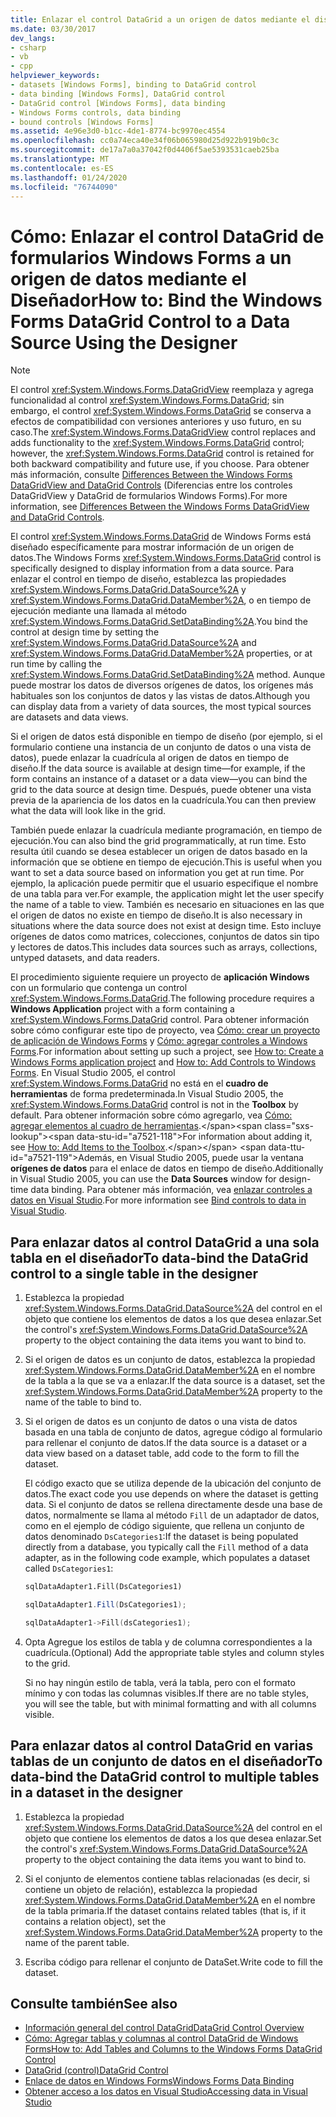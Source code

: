 ```yaml
---
title: Enlazar el control DataGrid a un origen de datos mediante el diseñador
ms.date: 03/30/2017
dev_langs:
- csharp
- vb
- cpp
helpviewer_keywords:
- datasets [Windows Forms], binding to DataGrid control
- data binding [Windows Forms], DataGrid control
- DataGrid control [Windows Forms], data binding
- Windows Forms controls, data binding
- bound controls [Windows Forms]
ms.assetid: 4e96e3d0-b1cc-4de1-8774-bc9970ec4554
ms.openlocfilehash: cc0a74eca40e34f06b065980d25d922b919b0c3c
ms.sourcegitcommit: de17a7a0a37042f0d4406f5ae5393531caeb25ba
ms.translationtype: MT
ms.contentlocale: es-ES
ms.lasthandoff: 01/24/2020
ms.locfileid: "76744090"
---
```

# <a name="how-to-bind-the-windows-forms-datagrid-control-to-a-data-source-using-the-designer"></a><span data-ttu-id="a7521-102">Cómo: Enlazar el control DataGrid de formularios Windows Forms a un origen de datos mediante el Diseñador</span><span class="sxs-lookup"><span data-stu-id="a7521-102">How to: Bind the Windows Forms DataGrid Control to a Data Source Using the Designer</span></span>

> [!NOTE]
> <span data-ttu-id="a7521-103">El control <xref:System.Windows.Forms.DataGridView> reemplaza y agrega funcionalidad al control <xref:System.Windows.Forms.DataGrid>; sin embargo, el control <xref:System.Windows.Forms.DataGrid> se conserva a efectos de compatibilidad con versiones anteriores y uso futuro, en su caso.</span><span class="sxs-lookup"><span data-stu-id="a7521-103">The <xref:System.Windows.Forms.DataGridView> control replaces and adds functionality to the <xref:System.Windows.Forms.DataGrid> control; however, the <xref:System.Windows.Forms.DataGrid> control is retained for both backward compatibility and future use, if you choose.</span></span> <span data-ttu-id="a7521-104">Para obtener más información, consulte [Differences Between the Windows Forms DataGridView and DataGrid Controls](differences-between-the-windows-forms-datagridview-and-datagrid-controls.md) (Diferencias entre los controles DataGridView y DataGrid de formularios Windows Forms).</span><span class="sxs-lookup"><span data-stu-id="a7521-104">For more information, see [Differences Between the Windows Forms DataGridView and DataGrid Controls](differences-between-the-windows-forms-datagridview-and-datagrid-controls.md).</span></span>

 <span data-ttu-id="a7521-105">El control <xref:System.Windows.Forms.DataGrid> de Windows Forms está diseñado específicamente para mostrar información de un origen de datos.</span><span class="sxs-lookup"><span data-stu-id="a7521-105">The Windows Forms <xref:System.Windows.Forms.DataGrid> control is specifically designed to display information from a data source.</span></span> <span data-ttu-id="a7521-106">Para enlazar el control en tiempo de diseño, establezca las propiedades <xref:System.Windows.Forms.DataGrid.DataSource%2A> y <xref:System.Windows.Forms.DataGrid.DataMember%2A>, o en tiempo de ejecución mediante una llamada al método <xref:System.Windows.Forms.DataGrid.SetDataBinding%2A>.</span><span class="sxs-lookup"><span data-stu-id="a7521-106">You bind the control at design time by setting the <xref:System.Windows.Forms.DataGrid.DataSource%2A> and <xref:System.Windows.Forms.DataGrid.DataMember%2A> properties, or at run time by calling the <xref:System.Windows.Forms.DataGrid.SetDataBinding%2A> method.</span></span> <span data-ttu-id="a7521-107">Aunque puede mostrar los datos de diversos orígenes de datos, los orígenes más habituales son los conjuntos de datos y las vistas de datos.</span><span class="sxs-lookup"><span data-stu-id="a7521-107">Although you can display data from a variety of data sources, the most typical sources are datasets and data views.</span></span>

 <span data-ttu-id="a7521-108">Si el origen de datos está disponible en tiempo de diseño (por ejemplo, si el formulario contiene una instancia de un conjunto de datos o una vista de datos), puede enlazar la cuadrícula al origen de datos en tiempo de diseño.</span><span class="sxs-lookup"><span data-stu-id="a7521-108">If the data source is available at design time—for example, if the form contains an instance of a dataset or a data view—you can bind the grid to the data source at design time.</span></span> <span data-ttu-id="a7521-109">Después, puede obtener una vista previa de la apariencia de los datos en la cuadrícula.</span><span class="sxs-lookup"><span data-stu-id="a7521-109">You can then preview what the data will look like in the grid.</span></span>

 <span data-ttu-id="a7521-110">También puede enlazar la cuadrícula mediante programación, en tiempo de ejecución.</span><span class="sxs-lookup"><span data-stu-id="a7521-110">You can also bind the grid programmatically, at run time.</span></span> <span data-ttu-id="a7521-111">Esto resulta útil cuando se desea establecer un origen de datos basado en la información que se obtiene en tiempo de ejecución.</span><span class="sxs-lookup"><span data-stu-id="a7521-111">This is useful when you want to set a data source based on information you get at run time.</span></span> <span data-ttu-id="a7521-112">Por ejemplo, la aplicación puede permitir que el usuario especifique el nombre de una tabla para ver.</span><span class="sxs-lookup"><span data-stu-id="a7521-112">For example, the application might let the user specify the name of a table to view.</span></span> <span data-ttu-id="a7521-113">También es necesario en situaciones en las que el origen de datos no existe en tiempo de diseño.</span><span class="sxs-lookup"><span data-stu-id="a7521-113">It is also necessary in situations where the data source does not exist at design time.</span></span> <span data-ttu-id="a7521-114">Esto incluye orígenes de datos como matrices, colecciones, conjuntos de datos sin tipo y lectores de datos.</span><span class="sxs-lookup"><span data-stu-id="a7521-114">This includes data sources such as arrays, collections, untyped datasets, and data readers.</span></span>

 <span data-ttu-id="a7521-115">El procedimiento siguiente requiere un proyecto de **aplicación Windows** con un formulario que contenga un control <xref:System.Windows.Forms.DataGrid>.</span><span class="sxs-lookup"><span data-stu-id="a7521-115">The following procedure requires a **Windows Application** project with a form containing a <xref:System.Windows.Forms.DataGrid> control.</span></span> <span data-ttu-id="a7521-116">Para obtener información sobre cómo configurar este tipo de proyecto, vea [Cómo: crear un proyecto de aplicación de Windows Forms](/visualstudio/ide/step-1-create-a-windows-forms-application-project) y [Cómo: agregar controles a Windows Forms](how-to-add-controls-to-windows-forms.md).</span><span class="sxs-lookup"><span data-stu-id="a7521-116">For information about setting up such a project, see [How to: Create a Windows Forms application project](/visualstudio/ide/step-1-create-a-windows-forms-application-project) and [How to: Add Controls to Windows Forms](how-to-add-controls-to-windows-forms.md).</span></span> <span data-ttu-id="a7521-117">En Visual Studio 2005, el control <xref:System.Windows.Forms.DataGrid> no está en el **cuadro de herramientas** de forma predeterminada.</span><span class="sxs-lookup"><span data-stu-id="a7521-117">In Visual Studio 2005, the <xref:System.Windows.Forms.DataGrid> control is not in the **Toolbox** by default.</span></span> <span data-ttu-id="a7521-118">Para obtener información sobre cómo agregarlo, vea [Cómo: agregar elementos al cuadro de herramientas](https://docs.microsoft.com/previous-versions/visualstudio/visual-studio-2010/ms165355(v=vs.100)).</span><span class="sxs-lookup"><span data-stu-id="a7521-118">For information about adding it, see [How to: Add Items to the Toolbox](https://docs.microsoft.com/previous-versions/visualstudio/visual-studio-2010/ms165355(v=vs.100)).</span></span> <span data-ttu-id="a7521-119">Además, en Visual Studio 2005, puede usar la ventana **orígenes de datos** para el enlace de datos en tiempo de diseño.</span><span class="sxs-lookup"><span data-stu-id="a7521-119">Additionally in Visual Studio 2005, you can use the **Data Sources** window for design-time data binding.</span></span> <span data-ttu-id="a7521-120">Para obtener más información, vea [enlazar controles a datos en Visual Studio](/visualstudio/data-tools/bind-controls-to-data-in-visual-studio).</span><span class="sxs-lookup"><span data-stu-id="a7521-120">For more information see [Bind controls to data in Visual Studio](/visualstudio/data-tools/bind-controls-to-data-in-visual-studio).</span></span>

## <a name="to-data-bind-the-datagrid-control-to-a-single-table-in-the-designer"></a><span data-ttu-id="a7521-121">Para enlazar datos al control DataGrid a una sola tabla en el diseñador</span><span class="sxs-lookup"><span data-stu-id="a7521-121">To data-bind the DataGrid control to a single table in the designer</span></span>

1. <span data-ttu-id="a7521-122">Establezca la propiedad <xref:System.Windows.Forms.DataGrid.DataSource%2A> del control en el objeto que contiene los elementos de datos a los que desea enlazar.</span><span class="sxs-lookup"><span data-stu-id="a7521-122">Set the control's <xref:System.Windows.Forms.DataGrid.DataSource%2A> property to the object containing the data items you want to bind to.</span></span>

2. <span data-ttu-id="a7521-123">Si el origen de datos es un conjunto de datos, establezca la propiedad <xref:System.Windows.Forms.DataGrid.DataMember%2A> en el nombre de la tabla a la que se va a enlazar.</span><span class="sxs-lookup"><span data-stu-id="a7521-123">If the data source is a dataset, set the <xref:System.Windows.Forms.DataGrid.DataMember%2A> property to the name of the table to bind to.</span></span>

3. <span data-ttu-id="a7521-124">Si el origen de datos es un conjunto de datos o una vista de datos basada en una tabla de conjunto de datos, agregue código al formulario para rellenar el conjunto de datos.</span><span class="sxs-lookup"><span data-stu-id="a7521-124">If the data source is a dataset or a data view based on a dataset table, add code to the form to fill the dataset.</span></span>

     <span data-ttu-id="a7521-125">El código exacto que se utiliza depende de la ubicación del conjunto de datos.</span><span class="sxs-lookup"><span data-stu-id="a7521-125">The exact code you use depends on where the dataset is getting data.</span></span> <span data-ttu-id="a7521-126">Si el conjunto de datos se rellena directamente desde una base de datos, normalmente se llama al método `Fill` de un adaptador de datos, como en el ejemplo de código siguiente, que rellena un conjunto de datos denominado `DsCategories1`:</span><span class="sxs-lookup"><span data-stu-id="a7521-126">If the dataset is being populated directly from a database, you typically call the `Fill` method of a data adapter, as in the following code example, which populates a dataset called `DsCategories1`:</span></span>

    ```vb
    sqlDataAdapter1.Fill(DsCategories1)
    ```

    ```csharp
    sqlDataAdapter1.Fill(DsCategories1);
    ```

    ```cpp
    sqlDataAdapter1->Fill(dsCategories1);
    ```

4. <span data-ttu-id="a7521-127">Opta Agregue los estilos de tabla y de columna correspondientes a la cuadrícula.</span><span class="sxs-lookup"><span data-stu-id="a7521-127">(Optional) Add the appropriate table styles and column styles to the grid.</span></span>

     <span data-ttu-id="a7521-128">Si no hay ningún estilo de tabla, verá la tabla, pero con el formato mínimo y con todas las columnas visibles.</span><span class="sxs-lookup"><span data-stu-id="a7521-128">If there are no table styles, you will see the table, but with minimal formatting and with all columns visible.</span></span>

## <a name="to-data-bind-the-datagrid-control-to-multiple-tables-in-a-dataset-in-the-designer"></a><span data-ttu-id="a7521-129">Para enlazar datos al control DataGrid en varias tablas de un conjunto de datos en el diseñador</span><span class="sxs-lookup"><span data-stu-id="a7521-129">To data-bind the DataGrid control to multiple tables in a dataset in the designer</span></span>

1. <span data-ttu-id="a7521-130">Establezca la propiedad <xref:System.Windows.Forms.DataGrid.DataSource%2A> del control en el objeto que contiene los elementos de datos a los que desea enlazar.</span><span class="sxs-lookup"><span data-stu-id="a7521-130">Set the control's <xref:System.Windows.Forms.DataGrid.DataSource%2A> property to the object containing the data items you want to bind to.</span></span>

2. <span data-ttu-id="a7521-131">Si el conjunto de elementos contiene tablas relacionadas (es decir, si contiene un objeto de relación), establezca la propiedad <xref:System.Windows.Forms.DataGrid.DataMember%2A> en el nombre de la tabla primaria.</span><span class="sxs-lookup"><span data-stu-id="a7521-131">If the dataset contains related tables (that is, if it contains a relation object), set the <xref:System.Windows.Forms.DataGrid.DataMember%2A> property to the name of the parent table.</span></span>

3. <span data-ttu-id="a7521-132">Escriba código para rellenar el conjunto de DataSet.</span><span class="sxs-lookup"><span data-stu-id="a7521-132">Write code to fill the dataset.</span></span>

## <a name="see-also"></a><span data-ttu-id="a7521-133">Consulte también</span><span class="sxs-lookup"><span data-stu-id="a7521-133">See also</span></span>

- [<span data-ttu-id="a7521-134">Información general del control DataGrid</span><span class="sxs-lookup"><span data-stu-id="a7521-134">DataGrid Control Overview</span></span>](datagrid-control-overview-windows-forms.md)
- [<span data-ttu-id="a7521-135">Cómo: Agregar tablas y columnas al control DataGrid de Windows Forms</span><span class="sxs-lookup"><span data-stu-id="a7521-135">How to: Add Tables and Columns to the Windows Forms DataGrid Control</span></span>](how-to-add-tables-and-columns-to-the-windows-forms-datagrid-control.md)
- [<span data-ttu-id="a7521-136">DataGrid (control)</span><span class="sxs-lookup"><span data-stu-id="a7521-136">DataGrid Control</span></span>](datagrid-control-windows-forms.md)
- [<span data-ttu-id="a7521-137">Enlace de datos en Windows Forms</span><span class="sxs-lookup"><span data-stu-id="a7521-137">Windows Forms Data Binding</span></span>](../windows-forms-data-binding.md)
- [<span data-ttu-id="a7521-138">Obtener acceso a los datos en Visual Studio</span><span class="sxs-lookup"><span data-stu-id="a7521-138">Accessing data in Visual Studio</span></span>](/visualstudio/data-tools/accessing-data-in-visual-studio)
